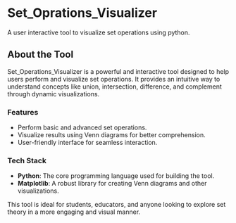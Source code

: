 # Set_Oprations_Visualizer
A user interactive tool to visualize set operations using python.

## About the Tool

Set_Operations_Visualizer is a powerful and interactive tool designed to help users perform and visualize set operations. It provides an intuitive way to understand concepts like union, intersection, difference, and complement through dynamic visualizations.

### Features

- Perform basic and advanced set operations.
- Visualize results using Venn diagrams for better comprehension.
- User-friendly interface for seamless interaction.

### Tech Stack

- **Python**: The core programming language used for building the tool.
- **Matplotlib**: A robust library for creating Venn diagrams and other visualizations.

This tool is ideal for students, educators, and anyone looking to explore set theory in a more engaging and visual manner.
